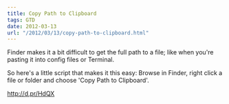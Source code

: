 ```yaml
---
title: Copy Path to Clipboard
tags: GTD
date: 2012-03-13
url: "/2012/03/13/copy-path-to-clipboard.html"
---
```


Finder makes it a bit difficult to get the full path to a file; like
when you're pasting it into config files or Terminal.

So here's a little script that makes it this easy: Browse in Finder,
right click a file or folder and choose 'Copy Path to Clipboard'.

<http://d.pr/HdQX>
